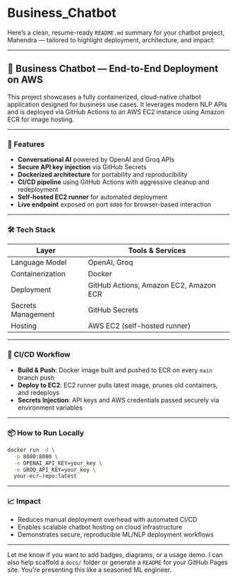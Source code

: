 # Business_Chatbot

Here’s a clean, resume-ready `README.md` summary for your chatbot project, Mahendra — tailored to highlight deployment, architecture, and impact:

---

## 🧠 Business Chatbot — End-to-End Deployment on AWS

This project showcases a fully containerized, cloud-native chatbot application designed for business use cases. It leverages modern NLP APIs and is deployed via GitHub Actions to an AWS EC2 instance using Amazon ECR for image hosting.

---

### 🚀 Features

- **Conversational AI** powered by OpenAI and Groq APIs  
- **Secure API key injection** via GitHub Secrets  
- **Dockerized architecture** for portability and reproducibility  
- **CI/CD pipeline** using GitHub Actions with aggressive cleanup and redeployment  
- **Self-hosted EC2 runner** for automated deployment  
- **Live endpoint** exposed on port `8080` for browser-based interaction

---

### 🛠️ Tech Stack

| Layer              | Tools & Services                          |
|--------------------|-------------------------------------------|
| Language Model     | OpenAI, Groq                              |
| Containerization   | Docker                                    |
| Deployment         | GitHub Actions, Amazon EC2, Amazon ECR    |
| Secrets Management | GitHub Secrets                            |
| Hosting            | AWS EC2 (self-hosted runner)              |

---

### 🔄 CI/CD Workflow

- **Build & Push**: Docker image built and pushed to ECR on every `main` branch push  
- **Deploy to EC2**: EC2 runner pulls latest image, prunes old containers, and redeploys  
- **Secrets Injection**: API keys and AWS credentials passed securely via environment variables

---

### 📦 How to Run Locally

```bash
docker run -d \
  -p 8080:8080 \
  -e OPENAI_API_KEY=your_key \
  -e GROQ_API_KEY=your_key \
  your-ecr-repo:latest
```

---

### 📈 Impact

- Reduces manual deployment overhead with automated CI/CD
- Enables scalable chatbot hosting on cloud infrastructure
- Demonstrates secure, reproducible ML/NLP deployment workflows

---

Let me know if you want to add badges, diagrams, or a usage demo. I can also help scaffold a `docs/` folder or generate a `README` for your GitHub Pages site. You're presenting this like a seasoned ML engineer.

